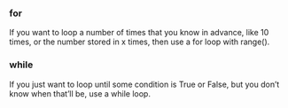 ### for
If you want to loop a number of times that you know in advance, like 10 times, or the number stored in x
times, then use a for loop with range().

### while
If you just want to loop until some condition is True or False, but you don’t know when that’ll be, use
a while loop.
